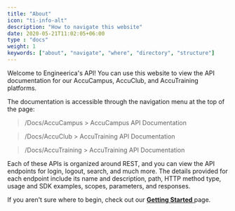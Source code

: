 ```yaml
---
title: "About"
icon: "ti-info-alt"
description: "How to navigate this website"
date: 2020-05-21T11:02:05+06:00
type : "docs"
weight: 1
keywords: ["about", "navigate", "where", "directory", "structure"]
---
```


Welcome to Engineerica's API! You can use this website to view the API documentation for our AccuCampus, AccuClub, and AccuTraining platforms. 

The documentation is accessible through the navigation menu at the top of the page: 


>/Docs/AccuCampus      > AccuCampus API Documentation 

>/Docs/AccuClub        > AccuTraining API Documentation 

>/Docs/AccuTraining    > AccuTraining API Documentation
 

Each of these APIs is organized around REST, and you can view the API endpoints for login, logout, search, and much more. The details provided for each endpoint include its name and description, path, HTTP method type, usage and SDK examples, scopes, parameters, and responses.

If you aren't sure where to begin, check out our [__Getting Started__ ](/gettingstarted)page.
